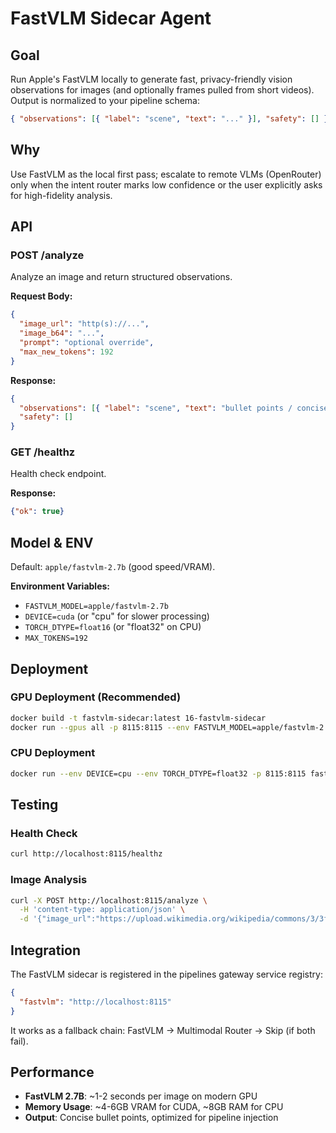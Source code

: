 # FastVLM Sidecar Agent

## Goal
Run Apple's FastVLM locally to generate fast, privacy-friendly vision observations for images (and optionally frames pulled from short videos). Output is normalized to your pipeline schema:

```json
{ "observations": [{ "label": "scene", "text": "..." }], "safety": [] }
```

## Why
Use FastVLM as the local first pass; escalate to remote VLMs (OpenRouter) only when the intent router marks low confidence or the user explicitly asks for high-fidelity analysis.

## API

### POST /analyze
Analyze an image and return structured observations.

**Request Body:**
```json
{
  "image_url": "http(s)://...",
  "image_b64": "...",
  "prompt": "optional override",
  "max_new_tokens": 192
}
```

**Response:**
```json
{
  "observations": [{ "label": "scene", "text": "bullet points / concise text" }],
  "safety": []
}
```

### GET /healthz
Health check endpoint.

**Response:**
```json
{"ok": true}
```

## Model & ENV

Default: `apple/fastvlm-2.7b` (good speed/VRAM).

**Environment Variables:**
- `FASTVLM_MODEL=apple/fastvlm-2.7b`
- `DEVICE=cuda` (or "cpu" for slower processing)
- `TORCH_DTYPE=float16` (or "float32" on CPU)
- `MAX_TOKENS=192`

## Deployment

### GPU Deployment (Recommended)
```bash
docker build -t fastvlm-sidecar:latest 16-fastvlm-sidecar
docker run --gpus all -p 8115:8115 --env FASTVLM_MODEL=apple/fastvlm-2.7b fastvlm-sidecar:latest
```

### CPU Deployment
```bash
docker run --env DEVICE=cpu --env TORCH_DTYPE=float32 -p 8115:8115 fastvlm-sidecar:latest
```

## Testing

### Health Check
```bash
curl http://localhost:8115/healthz
```

### Image Analysis
```bash
curl -X POST http://localhost:8115/analyze \
  -H 'content-type: application/json' \
  -d '{"image_url":"https://upload.wikimedia.org/wikipedia/commons/3/3f/Fronalpstock_big.jpg"}'
```

## Integration

The FastVLM sidecar is registered in the pipelines gateway service registry:

```json
{
  "fastvlm": "http://localhost:8115"
}
```

It works as a fallback chain: FastVLM → Multimodal Router → Skip (if both fail).

## Performance

- **FastVLM 2.7B**: ~1-2 seconds per image on modern GPU
- **Memory Usage**: ~4-6GB VRAM for CUDA, ~8GB RAM for CPU
- **Output**: Concise bullet points, optimized for pipeline injection
